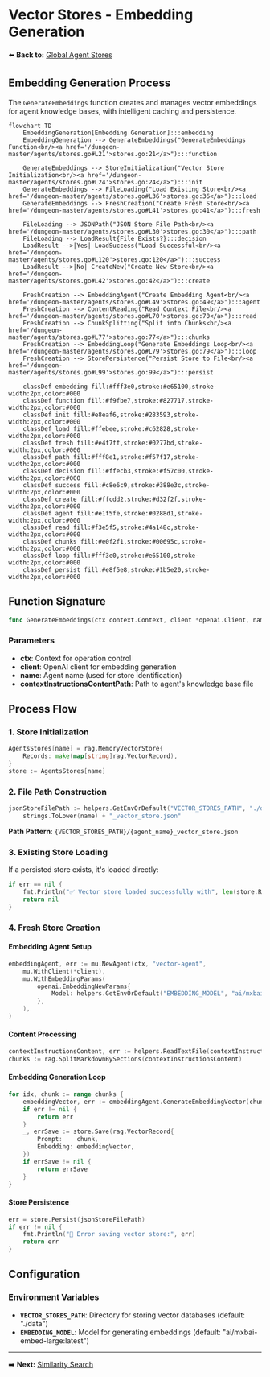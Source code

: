 # Vector Stores - Embedding Generation

⬅️ **Back to:** [Global Agent Stores](101-stores-global-stores.md)

## Embedding Generation Process

The `GenerateEmbeddings` function creates and manages vector embeddings for agent knowledge bases, with intelligent caching and persistence.

```mermaid
flowchart TD
    EmbeddingGeneration[Embedding Generation]:::embedding
    EmbeddingGeneration --> GenerateEmbeddings("GenerateEmbeddings Function<br/><a href='/dungeon-master/agents/stores.go#L21'>stores.go:21</a>"):::function

    GenerateEmbeddings --> StoreInitialization("Vector Store Initialization<br/><a href='/dungeon-master/agents/stores.go#L24'>stores.go:24</a>"):::init
    GenerateEmbeddings --> FileLoading("Load Existing Store<br/><a href='/dungeon-master/agents/stores.go#L36'>stores.go:36</a>"):::load
    GenerateEmbeddings --> FreshCreation("Create Fresh Store<br/><a href='/dungeon-master/agents/stores.go#L41'>stores.go:41</a>"):::fresh

    FileLoading --> JSONPath("JSON Store File Path<br/><a href='/dungeon-master/agents/stores.go#L30'>stores.go:30</a>"):::path
    FileLoading --> LoadResult{File Exists?}:::decision
    LoadResult -->|Yes| LoadSuccess("Load Successful<br/><a href='/dungeon-master/agents/stores.go#L120'>stores.go:120</a>"):::success
    LoadResult -->|No| CreateNew("Create New Store<br/><a href='/dungeon-master/agents/stores.go#L42'>stores.go:42</a>"):::create

    FreshCreation --> EmbeddingAgent("Create Embedding Agent<br/><a href='/dungeon-master/agents/stores.go#L49'>stores.go:49</a>"):::agent
    FreshCreation --> ContentReading("Read Context File<br/><a href='/dungeon-master/agents/stores.go#L70'>stores.go:70</a>"):::read
    FreshCreation --> ChunkSplitting("Split into Chunks<br/><a href='/dungeon-master/agents/stores.go#L77'>stores.go:77</a>"):::chunks
    FreshCreation --> EmbeddingLoop("Generate Embeddings Loop<br/><a href='/dungeon-master/agents/stores.go#L79'>stores.go:79</a>"):::loop
    FreshCreation --> StorePersistence("Persist Store to File<br/><a href='/dungeon-master/agents/stores.go#L99'>stores.go:99</a>"):::persist

    classDef embedding fill:#fff3e0,stroke:#e65100,stroke-width:2px,color:#000
    classDef function fill:#f9fbe7,stroke:#827717,stroke-width:2px,color:#000
    classDef init fill:#e8eaf6,stroke:#283593,stroke-width:2px,color:#000
    classDef load fill:#ffebee,stroke:#c62828,stroke-width:2px,color:#000
    classDef fresh fill:#e4f7ff,stroke:#0277bd,stroke-width:2px,color:#000
    classDef path fill:#fff8e1,stroke:#f57f17,stroke-width:2px,color:#000
    classDef decision fill:#ffecb3,stroke:#f57c00,stroke-width:2px,color:#000
    classDef success fill:#c8e6c9,stroke:#388e3c,stroke-width:2px,color:#000
    classDef create fill:#ffcdd2,stroke:#d32f2f,stroke-width:2px,color:#000
    classDef agent fill:#e1f5fe,stroke:#0288d1,stroke-width:2px,color:#000
    classDef read fill:#f3e5f5,stroke:#4a148c,stroke-width:2px,color:#000
    classDef chunks fill:#e0f2f1,stroke:#00695c,stroke-width:2px,color:#000
    classDef loop fill:#fff3e0,stroke:#e65100,stroke-width:2px,color:#000
    classDef persist fill:#e8f5e8,stroke:#1b5e20,stroke-width:2px,color:#000
```

## Function Signature

```go
func GenerateEmbeddings(ctx context.Context, client *openai.Client, name string, contextInstructionsContentPath string) error
```

### Parameters
- **ctx**: Context for operation control
- **client**: OpenAI client for embedding generation
- **name**: Agent name (used for store identification)
- **contextInstructionsContentPath**: Path to agent's knowledge base file

## Process Flow

### 1. Store Initialization
```go
AgentsStores[name] = rag.MemoryVectorStore{
    Records: make(map[string]rag.VectorRecord),
}
store := AgentsStores[name]
```

### 2. File Path Construction
```go
jsonStoreFilePath := helpers.GetEnvOrDefault("VECTOR_STORES_PATH", "./data") + "/" +
    strings.ToLower(name) + "_vector_store.json"
```

**Path Pattern**: `{VECTOR_STORES_PATH}/{agent_name}_vector_store.json`

### 3. Existing Store Loading
If a persisted store exists, it's loaded directly:
```go
if err == nil {
    fmt.Println("✅ Vector store loaded successfully with", len(store.Records), "records")
    return nil
}
```

### 4. Fresh Store Creation

#### Embedding Agent Setup
```go
embeddingAgent, err := mu.NewAgent(ctx, "vector-agent",
    mu.WithClient(*client),
    mu.WithEmbeddingParams(
        openai.EmbeddingNewParams{
            Model: helpers.GetEnvOrDefault("EMBEDDING_MODEL", "ai/mxbai-embed-large:latest"),
        },
    ),
)
```

#### Content Processing
```go
contextInstructionsContent, err := helpers.ReadTextFile(contextInstructionsContentPath)
chunks := rag.SplitMarkdownBySections(contextInstructionsContent)
```

#### Embedding Generation Loop
```go
for idx, chunk := range chunks {
    embeddingVector, err := embeddingAgent.GenerateEmbeddingVector(chunk)
    if err != nil {
        return err
    }
    _, errSave := store.Save(rag.VectorRecord{
        Prompt:    chunk,
        Embedding: embeddingVector,
    })
    if errSave != nil {
        return errSave
    }
}
```

#### Store Persistence
```go
err = store.Persist(jsonStoreFilePath)
if err != nil {
    fmt.Println("🔶 Error saving vector store:", err)
    return err
}
```

## Configuration

### Environment Variables
- **`VECTOR_STORES_PATH`**: Directory for storing vector databases (default: "./data")
- **`EMBEDDING_MODEL`**: Model for generating embeddings (default: "ai/mxbai-embed-large:latest")

---

➡️ **Next:** [Similarity Search](103-stores-similarity-search.md)